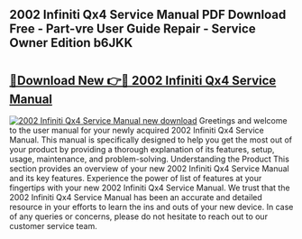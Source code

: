 ## 2002 Infiniti Qx4 Service Manual PDF Download Free - Part-vre User Guide Repair - Service Owner Edition b6JKK

# <h2><a href="http://bc32485.oget.top/?id=2002+Infiniti+Qx4+Service+Manual">🔗Download New 👉🔴 2002 Infiniti Qx4 Service Manual</a></h2>

[![2002 Infiniti Qx4 Service Manual new download](https://i.imgur.com/5g1atiW.png)](http://bc32485.oget.top/?id=2002+Infiniti+Qx4+Service+Manual)
Greetings and welcome to the user manual for your newly acquired 2002 Infiniti Qx4 Service Manual. This manual is specifically designed to help you get the most out of your product by providing a thorough explanation of its features, setup, usage, maintenance, and problem-solving. Understanding the Product This section provides an overview of your new 2002 Infiniti Qx4 Service Manual and its key features. Experience the power of list of features at your fingertips with your new 2002 Infiniti Qx4 Service Manual. We trust that the 2002 Infiniti Qx4 Service Manual has been an accurate and detailed resource in your efforts to learn the ins and outs of your new device. In case of any queries or concerns, please do not hesitate to reach out to our customer service team.

